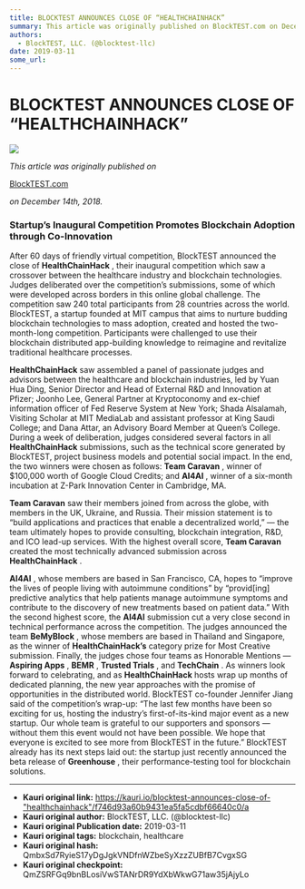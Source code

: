 ```yaml
---
title: BLOCKTEST ANNOUNCES CLOSE OF “HEALTHCHAINHACK”
summary: This article was originally published on BlockTEST.com on December 14th, 2018. Startup’s Inaugural Competition Promotes Blockchain Adoption through Co-Innovation After 60 days of friendly virtual competition, BlockTEST announced the close of HealthChainHack , their inaugural competition which saw a crossover between the healthcare industry and blockchain technologies. Judges deliberated over the competition’s submissions, some of which were developed across borders in this online global challeng
authors:
  - BlockTEST, LLC. (@blocktest-llc)
date: 2019-03-11
some_url: 
---
```


# BLOCKTEST ANNOUNCES CLOSE OF “HEALTHCHAINHACK”



![](https://ipfs.infura.io/ipfs/QmQc8dGwjvEmEd8r886qwJ3beshKtgJSNg5kqtrV2NTbkC)

 
_This article was originally published on_
  
[BlockTEST.com](https://blocktest.com/2018/12/14/blocktest-announces-close-of-healthchainhack/)
  
_on December 14th, 2018._
 

### Startup’s Inaugural Competition Promotes Blockchain Adoption through Co-Innovation
After 60 days of friendly virtual competition, BlockTEST announced the close of 
**HealthChainHack**
 , their inaugural competition which saw a crossover between the healthcare industry and blockchain technologies. Judges deliberated over the competition’s submissions, some of which were developed across borders in this online global challenge. The competition saw 240 total participants from 28 countries across the world.
BlockTEST, a startup founded at MIT campus that aims to nurture budding blockchain technologies to mass adoption, created and hosted the two-month-long competition. Participants were challenged to use their blockchain distributed app-building knowledge to reimagine and revitalize traditional healthcare processes.
 
**HealthChainHack**
 saw assembled a panel of passionate judges and advisors between the healthcare and blockchain industries, led by Yuan Hua Ding, Senior Director and Head of External R&D and Innovation at Pfizer; Joonho Lee, General Partner at Kryptoconomy and ex-chief information officer of Fed Reserve System at New York; Shada Alsalamah, Visiting Scholar at MIT MediaLab and assistant professor at King Saudi College; and Dana Attar, an Advisory Board Member at Queen’s College.
During a week of deliberation, judges considered several factors in all 
**HealthChainHack**
 submissions, such as the technical score generated by BlockTEST, project business models and potential social impact. In the end, the two winners were chosen as follows: 
**Team Caravan**
 , winner of $100,000 worth of Google Cloud Credits; and 
**AI4AI**
 , winner of a six-month incubation at Z-Park Innovation Center in Cambridge, MA.
 
**Team Caravan**
 saw their members joined from across the globe, with members in the UK, Ukraine, and Russia. Their mission statement is to “build applications and practices that enable a decentralized world,” — the team ultimately hopes to provide consulting, blockchain integration, R&D, and ICO lead-up services. With the highest overall score, 
**Team Caravan**
 created the most technically advanced submission across 
**HealthChainHack**
 .
 
**AI4AI**
 , whose members are based in San Francisco, CA, hopes to “improve the lives of people living with autoimmune conditions” by “provid[ing] predictive analytics that help patients manage autoimmune symptoms and contribute to the discovery of new treatments based on patient data.” With the second highest score, the 
**AI4AI**
 submission cut a very close second in technical performance across the competition.
The judges announced the team 
**BeMyBlock**
 , whose members are based in Thailand and Singapore, as the winner of 
**HealthChainHack’s**
 category prize for Most Creative submission. Finally, the judges chose four teams as Honorable Mentions — 
**Aspiring Apps**
 , 
**BEMR**
 , 
**Trusted Trials**
 , and 
**TechChain**
 .
As winners look forward to celebrating, and as 
**HealthChainHack**
 hosts wrap up months of dedicated planning, the new year approaches with the promise of opportunities in the distributed world. BlockTEST co-founder Jennifer Jiang said of the competition’s wrap-up: “The last few months have been so exciting for us, hosting the industry’s first-of-its-kind major event as a new startup. Our whole team is grateful to our supporters and sponsors — without them this event would not have been possible. We hope that everyone is excited to see more from BlockTEST in the future.” BlockTEST already has its next steps laid out: the startup just recently announced the beta release of 
**Greenhouse**
 , their performance-testing tool for blockchain solutions.



---

- **Kauri original link:** https://kauri.io/blocktest-announces-close-of-"healthchainhack"/f746d93a60b9431ea5fa5cdbf66640c0/a
- **Kauri original author:** BlockTEST, LLC. (@blocktest-llc)
- **Kauri original Publication date:** 2019-03-11
- **Kauri original tags:** blockchain, healthcare
- **Kauri original hash:** QmbxSd7RyieS17yDgJgkVNDfnWZbeSyXzzZUBfB7CvgxSG
- **Kauri original checkpoint:** QmZSRFGq9bnBLosiVwSTANrDR9YdXbWkwG71aw35jAjyLo



